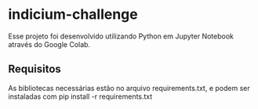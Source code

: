 # indicium-challenge

Esse projeto foi desenvolvido utilizando Python em Jupyter Notebook através do Google Colab.

## Requisitos

As bibliotecas necessárias estão no arquivo requirements.txt, e podem ser instaladas com pip install -r requirements.txt

